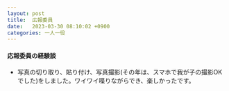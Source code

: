 ```yaml
---
layout: post
title:  広報委員
date:   2023-03-30 08:10:02 +0900
categories: 一人一役
---
```

#### 応報委員の経験談

- 写真の切り取り、貼り付け、写真撮影(その年は、スマホで我が子の撮影OKでした)をしました。ワイワイ喋りながらでき、楽しかったです。

